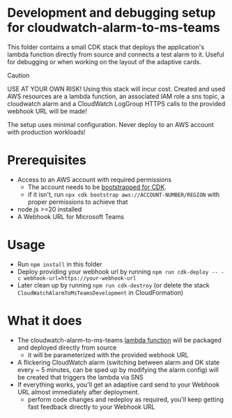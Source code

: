 # Development and debugging setup for cloudwatch-alarm-to-ms-teams

This folder contains a small CDK stack that deploys the application's lambda function directly from source and connects a test alarm to it.
Useful for debugging or when working on the layout of the adaptive cards. 

> [!CAUTION]
>
> USE AT YOUR OWN RISK!
> Using this stack will incur cost. Created and used AWS resources are a lambda function, an associated IAM role
> a sns topic, a cloudwatch alarm and a CloudWatch LogGroup
> HTTPS calls to the provided webhook URL will be made!
> 
> The setup uses minimal configuration. Never deploy to an AWS account with production workloads!

# Prerequisites

- Access to an AWS account with required permissions
  - The account needs to be [bootstrapped for CDK](https://docs.aws.amazon.com/cdk/v2/guide/bootstrapping.html).
  - if it isn't, run `npx cdk bootstrap aws://ACCOUNT-NUMBER/REGION` with proper permissions to achieve that 
- node.js >=20 installed
- A Webhook URL for Microsoft Teams

# Usage

- Run `npm install` in this folder
- Deploy providing your webhook url by running `npm run cdk-deploy -- -c webhook-url=https://your-webhook-url`
- Later clean up by running `npm run cdk-destroy` (or delete the stack `CloudWatchAlarmToMsTeamsDevelopment` in CloudFormation)

# What it does

- The cloudwatch-alarm-to-ms-teams [lambda function](../src/handlers) will be packaged and deployed directly from source
  - it will be parameterized with the provided webhook URL 
- A flickering CloudWatch alarm (switching between alarm and OK state every ~ 5 minutes, can be sped up by modifying the alarm config) will be created that triggers the lambda via SNS
- If everything works, you'll get an adaptive card send to your Webhook URL almost immediately after deployment.
  - perform code changes and redeploy as required, you'll keep getting fast feedback directly to your Webhook URL

